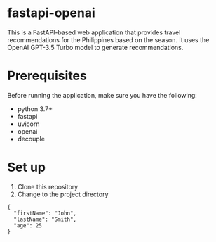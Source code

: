 # fastapi-openai

This is a FastAPI-based web application that provides travel recommendations for the Philippines based on the season. It uses the OpenAI GPT-3.5 Turbo model to generate recommendations.

# Prerequisites
Before running the application, make sure you have the following:

* python 3.7+
* fastapi
* uvicorn
* openai
* decouple

# Set up
1. Clone this repository
2. Change to the project directory
```
{
  "firstName": "John",
  "lastName": "Smith",
  "age": 25
}
```
